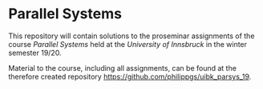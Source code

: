 # Parallel Systems

This repository will contain solutions to the proseminar assignments of the course *Parallel Systems* held at the *University of Innsbruck* in the winter semester 19/20.

Material to the course, including all assignments, can be found at the therefore created repository https://github.com/philippgs/uibk_parsys_19.